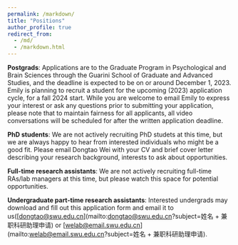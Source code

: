 ```yaml
---
permalink: /markdown/
title: "Positions"
author_profile: true
redirect_from: 
  - /md/
  - /markdown.html
---
```


**Postgrads**: Applications are to the Graduate Program in Psychological and Brain Sciences through the Guarini School of Graduate and Advanced Studies, and the deadline is expected to be on or around December 1, 2023. Emily is planning to recruit a student for the upcoming (2023) application cycle, for a fall 2024 start. While you are welcome to email Emily to express your interest or ask any questions prior to submitting your application, please note that to maintain fairness for all applicants, all video conversations will be scheduled for after the written application deadline.

**PhD students**: We are not actively recruiting PhD studets at this time, but we are always happy to hear from interested individuals who might be a good fit. Please email Dongtao Wei with your CV and brief cover letter describing your research background, interests to ask about opportunities.

**Full-time research assistants**: We are not actively recruiting full-time RAs/lab managers at this time, but please watch this space for potential opportunities.

**Undergraduate part-time research assistants**: Interested undergrads may download and fill out this application form and email it to us([dongtao@swu.edu.cn](mailto:dongtao@swu.edu.cn?subject=姓名 + 兼职科研助理申请) or [welab@email.swu.edu.cn](mailto:welab@email.swu.edu.cn?subject=姓名 + 兼职科研助理申请).